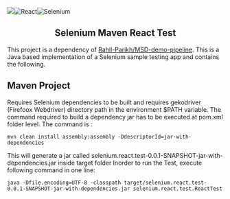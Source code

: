 [![](https://img.shields.io/badge/Made_with-Maven-maroon?style=for-the-badge&logo=Apache%20Maven&logoColor=white)](https://img.shields.io/badge/Apache%20Maven-C71A36?style=for-the-badge&logo=Apache%20Maven&logoColor=white)![React](https://img.shields.io/badge/react-%2320232a.svg?style=for-the-badge&logo=react&logoColor=%2361DAFB)![Selenium](https://img.shields.io/badge/-selenium-%43B02A?style=for-the-badge&logo=selenium&logoColor=white)
<span><h2 align="center">Selenium Maven React Test</h2></span>

This project is a dependency of [Rahil-Parikh/MSD-demo-pipeline](https://github.com/Rahil-Parikh/MSD-demo-pipeline).
This is a Java based implementation of a Selenium sample testing app and contains the following.

## Maven Project
Requires Selenium dependencies to be built and requires gekodriver (Firefoox Webdriver)  directory path in the environment $PATH variable.
The command required to build a dependency jar has to be executed at pom.xml folder level. The command is :
```
mvn clean install assembly:assembly -DdescriptorId=jar-with-dependencies
```
This will generate a jar called selenium.react.test-0.0.1-SNAPSHOT-jar-with-dependencies.jar inside target folder
Inorder to run the Test, execute following command in one line: 
```
java -Dfile.encoding=UTF-8 -classpath target/selenium.react.test-0.0.1-SNAPSHOT-jar-with-dependencies.jar selenium.react.test.ReactTest
```
